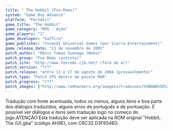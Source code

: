 ```yaml
---
title: " The Hobbit (Fox-Roms)"
system: "Game Boy Advance"
platform: "Portátil"
game_title: "The Hobbit"
game_category: "RPG - Ação"
game_players: "1"
game_developer: "Saffire"
game_publisher: "Vivendi Universal Games (por Sierra Entertainment)"
game_release_date: "11 de novembro de 2003"
patch_author: "Dênis Tomaz Suenaga (Noko)"
patch_group: "Fox-Roms (extinto)"
patch_site: "http://www.foxroms.cjb.net/ (fora do ar)"
patch_version: "???"
patch_release: "entre 11 e 17 de agosto de 2004 (provavelmente)"
patch_type: "Patch IPS dentro de pacote RAR"
patch_progress: "???"
patch_images: ["http://www.romhackers.org/imagens/traducoes/%5BGBA%5D%20The%20Hobbit%20-%20Central%20MIB%20e%20Fox-Roms%20-%201.png","http://www.romhackers.org/imagens/traducoes/%5BGBA%5D%20The%20Hobbit%20-%20Fox-Roms%20-%202.png","http://www.romhackers.org/imagens/traducoes/%5BGBA%5D%20The%20Hobbit%20-%20Fox-Roms%20-%203.png"]
---
```

Tradução com fonte acentuada, todos os menus, alguns itens e boa parte dos diálogos traduzidos, alguns erros de português e de pontuação. É possível ver diálogos e itens sem tradução logo no começo do jogo.ATENÇÃO:Esta tradução deve ser aplicada na ROM original "Hobbit, The (U).gba" (código AH9E), com CRC32 D3F654B3.